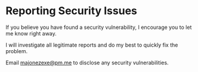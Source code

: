 # Reporting Security Issues

If you believe you have found a security vulnerability, I encourage you to let me know right away.

I will investigate all legitimate reports and do my best to quickly fix the problem.

Email majonezexe@pm.me to disclose any security vulnerabilities.
